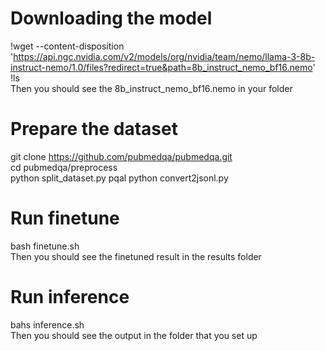 # Downloading the model
!wget --content-disposition 'https://api.ngc.nvidia.com/v2/models/org/nvidia/team/nemo/llama-3-8b-instruct-nemo/1.0/files?redirect=true&path=8b_instruct_nemo_bf16.nemo' \
!ls \
Then you should see the 8b_instruct_nemo_bf16.nemo in your folder

# Prepare the dataset
git clone https://github.com/pubmedqa/pubmedqa.git \
cd pubmedqa/preprocess \
python split_dataset.py pqal
python convert2jsonl.py

# Run finetune
bash finetune.sh \
Then you should see the finetuned result in the results folder

# Run inference
bahs inference.sh \
Then you should see the output in the folder that you set up
